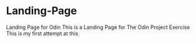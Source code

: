 # Landing-Page
Landing Page for Odin
This is a Landing Page for The Odin Project Exercise
This is my first attempt at this